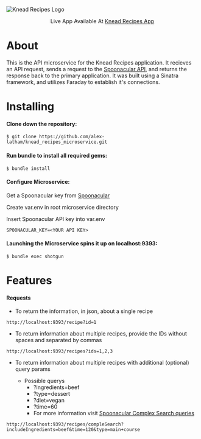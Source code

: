 ![Knead Recipes Logo](https://i.imgur.com/QFrJuy4.png)

 
<p align="center">
 Live App Available At
  <a href="https://knead-recipes.herokuapp.com">Knead Recipes App</a>
 </p>
 
# About
This is the API microservice for the Knead Recipes application. It recieves an API request, sends a request to the <a href="https://spoonacular.com/food-api">Spoonacular API</a>, and returns the response back to the primary application. It was built using a Sinatra framework, and utilizes Faraday to establish it's connections.

# Installing
#### Clone down the repository:
```shell
$ git clone https://github.com/alex-latham/knead_recipes_microservice.git
```
#### Run bundle to install all required gems:
```shell
$ bundle install
```
#### Configure Microservice:
Get a Spoonacular key from <a href="https://spoonacular.com/food-api">Spoonacular</a>

Create var.env in root microservice directory

Insert Spoonacular API key into var.env
```shell
SPOONACULAR_KEY=<YOUR API KEY>
```
#### Launching the Microservice spins it up on localhost:9393:
```shell
$ bundle exec shotgun
```

# Features

#### Requests

- To return the information, in json, about a single recipe
```
http://localhost:9393/recipe?id=1
```

- To return information about multiple recipes, provide the IDs without spaces and separated by commas
```
http://localhost:9393/recipes?ids=1,2,3
```

- To return information about multiple recipes with additional (optional) query params

  - Possible querys
    - ?ingredients=beef
    - ?type=dessert
    - ?diet=vegan
    - ?time=60
    - For more information visit <a href="https://spoonacular.com/food-api/docs#Search-Recipes-Complex">Spoonacular Complex Search queries</a>
```
http://localhost:9393/recipes/compleSearch?includeIngredients=beef&time=120&type=main+course
```
